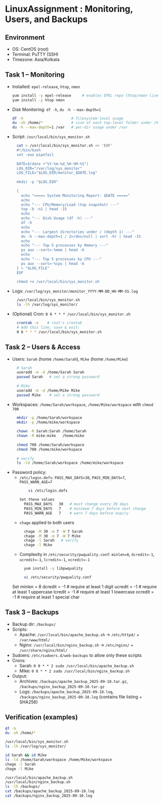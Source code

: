 # LinuxAssignment :  Monitoring, Users, and Backups

## Environment
- OS: CentOS (root)
- Terminal: PuTTY (SSH)
- Timezone: Asia/Kolkata

## Task 1 – Monitoring
- Installed: `epel-release`, `htop`, `nmon`
  ```bash
  yum install -y epel-release     # enables EPEL repo (htop/nmon live here)
  yum install -y htop nmon

- Disk Monitoring: `df -h`, `du -h --max-depth=1`
  ```bash
  df -h                      # filesystem-level usage
  du -sh /home/*             # size of each top-level folder under /home
  du -h --max-depth=1 /var   # per-dir usage under /var

- Script: `/usr/local/bin/sys_monitor.sh`
  ```bash
    cat > /usr/local/bin/sys_monitor.sh << 'EOF'
    #!/bin/bash
    set -euo pipefail
    
    DATE=$(date +"%Y-%m-%d_%H-%M-%S")
    LOG_DIR="/var/log/sys_monitor"
    LOG_FILE="$LOG_DIR/monitor_$DATE.log"
    
    mkdir -p "$LOG_DIR"
    
    {
      echo "===== System Monitoring Report: $DATE ====="
      echo
      echo "--- CPU/Memory/Load (top snapshot) ---"
      top -b -n1 | head -15
      echo
      echo "--- Disk Usage (df -h) ---"
      df -h
      echo
      echo "--- Largest directories under / (depth 1) ---"
      du -h --max-depth=1 / 2>/dev/null | sort -hr | head -15
      echo
      echo "--- Top 5 processes by Memory ---"
      ps aux --sort=-%mem | head -6
      echo
      echo "--- Top 5 processes by CPU ---"
      ps aux --sort=-%cpu | head -6
    } > "$LOG_FILE"
    EOF
    
    chmod +x /usr/local/bin/sys_monitor.sh

- Logs: `/var/log/sys_monitor/monitor_YYYY-MM-DD_HH-MM-SS.log`
  ```bash
    /usr/local/bin/sys_monitor.sh
    ls -lh /var/log/sys_monitor/

- (Optional) Cron: `0 6 * * * /usr/local/bin/sys_monitor.sh`
  ```bash
    crontab -e    # root's crontab
    # Add this line, save & exit:
    0 6 * * * /usr/local/bin/sys_monitor.sh

## Task 2 – Users & Access
- Users: `Sarah` (home `/home/Sarah`), `Mike` (home `/home/Mike`)
  ```bash
    # Sarah
    useradd -m -d /home/Sarah Sarah
    passwd Sarah   # set a strong password
    
    # Mike
    useradd -m -d /home/Mike Mike
    passwd Mike    # set a strong password

- Workspaces: `/home/Sarah/workspace`, `/home/Mike/workspace` with `chmod 700`
    ```bash
      mkdir -p /home/Sarah/workspace
      mkdir -p /home/mike/workspace
      
      chown -R Sarah:Sarah /home/Sarah
      chown -R mike:mike   /home/mike
      
      chmod 700 /home/Sarah/workspace
      chmod 700 /home/mike/workspace
      
      # verify
      ls -ld /home/Sarah/workspace /home/mike/workspace

- Password policy:
  - `/etc/login.defs`: `PASS_MAX_DAYS=30`, `PASS_MIN_DAYS=7`, `PASS_WARN_AGE=7`
      ```bash
          vi /etc/login.defs
      
      Set these values
        PASS_MAX_DAYS   30   # must change every 30 days
        PASS_MIN_DAYS   7    # minimum 7 days before next change
        PASS_WARN_AGE   7    # warn 7 days before expiry

  - `chage` applied to both users
      ```bash
        chage -M 30 -m 7 -W 7 Sarah
        chage -M 30 -m 7 -W 7 Mike
        chage -l Sarah   # verify
        chage -l Mike
      
  - Complexity in `/etc/security/pwquality.conf`: `minlen=8`, `dcredit=-1`, `ucredit=-1`, `lcredit=-1`, `ocredit=-1`
    ```bash
      yum install -y libpwquality

      vi /etc/security/pwquality.conf

  Set
    minlen = 8
    dcredit = -1   # require at least 1 digit
    ucredit = -1   # require at least 1 uppercase
    lcredit = -1   # require at least 1 lowercase
    ocredit = -1   # require at least 1 special char

 
## Task 3 – Backups
- Backup dir: `/backups/`
- Scripts:
  - Apache: `/usr/local/bin/apache_backup.sh` → `/etc/httpd/` + `/var/www/html/`
  - Nginx:  `/usr/local/bin/nginx_backup.sh` → `/etc/nginx/` + `/usr/share/nginx/html/`
- Sudoers: `/etc/sudoers.d/web-backups` to allow only these scripts
- Crons:
  - Sarah: `0 0 * * 2 sudo /usr/local/bin/apache_backup.sh`
  - Mike:  `0 0 * * 2 sudo /usr/local/bin/nginx_backup.sh`
- Output:
  - Archives: `/backups/apache_backup_2025-09-10.tar.gz`, `/backups/nginx_backup_2025-09-10.tar.gz`
  - Logs: `/backups/apache_backup_2025-09-10.log`, `/backups/nginx_backup_2025-09-10.log` (contains file listing + SHA256)

## Verification (examples)
```bash
df -h
du -sh /home/*

/usr/local/bin/sys_monitor.sh
ls -lh /var/log/sys_monitor/

id Sarah && id Mike
ls -ld /home/Sarah/workspace /home/Mike/workspace
chage -l Sarah
chage -l Mike

/usr/local/bin/apache_backup.sh
/usr/local/bin/nginx_backup.sh
ls -lh /backups/
cat /backups/apache_backup_2025-09-10.log
cat /backups/nginx_backup_2025-09-10.log
